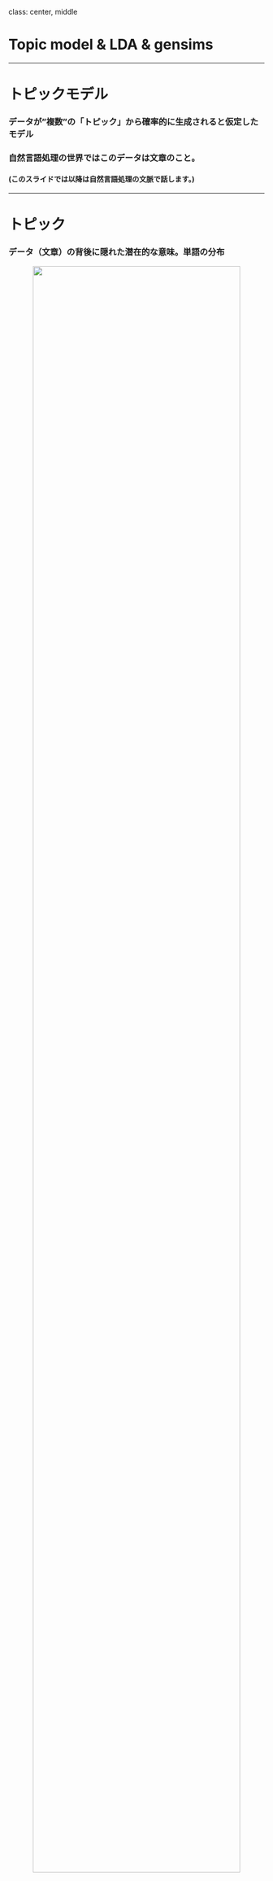 class: center, middle
# Topic model & LDA & gensims

---

# トピックモデル
### データが”複数”の「トピック」から確率的に生成されると仮定したモデル
### 自然言語処理の世界ではこのデータは文章のこと。
#### (このスライドでは以降は自然言語処理の文脈で話します。)



---

# トピック
### データ（文章）の背後に隠れた潜在的な意味。単語の分布  
<center><img src=topic.png width=90%></center>
---

# 文章
<center><img src=doc.png width=83%></center>

---
# LDA その１
## LDAはLatent Dirichlet Allocationの略
## 日本語では「潜在ディリクレ分配法」
### ・文章ごとのトピック分布が「ディリクレ分布」に従う
### ・ベイズ推定を使う
$$Dir_k(\theta|\alpha)=\frac{\Gamma \left(\sum_i^k \alpha_i \right)}{\prod^k_i\Gamma(\alpha_i)}\prod_i^k\theta_i^{\alpha_i - 1}$$

---
# LDA その２
### 文章が従う分布
今まで話したことを数式で表現すると
$$p(D| \alpha, \eta) = \prod_d^M p\left(w_d |\alpha,\eta \right)= \prod_d^M \int \int Dir(\theta_d|\alpha) \left(\prod^{N_d}_n \sum_z^k p(z_d^n|\theta_d)
p\left(w_d^n| z_d^n,\beta \right)p(\beta| \eta) \right)d\theta_d d\beta$$
<center><img src=lda.png width=50%></center>
---

# LDA その３
#### 適切なハイパーパラメータα,ηを求めたい
尤度を最大化だ！
$$p\left(D | \alpha,\eta \right)
= \prod_d^M \int \int Dir_k(\theta_d|\alpha) \left(\prod^{N_d}_n \sum_z p(z_d^n|\theta_d)
p\left(w_d^n| z_d^n,\beta \right)p(\beta| \eta) \right)d\theta_d d\beta
\equiv \int \int p\left(D,\theta, \beta | \alpha,\eta \right)d\theta d\beta$$

このままでは積分計算できないのでｐに近い分布qを求めることを考える
$$p\left(D | \alpha,\eta \right)
=\int \int q\left(\theta,\beta | \gamma, \phi \right)\frac{p\left(D,\theta, \beta | \alpha,\eta \right)}{q(\theta,\beta | \gamma, \phi)}d\theta d\beta$$

まだqも扱いづらいので独立分布に近似する（平均場近似）
$$q(\theta,\beta | \gamma, \phi) = q\left(\theta | \gamma \right)q\left(\beta |\phi \right) \equiv q(\theta)q(\beta)$$

$$\int q(\theta) d\theta = 1, \int q(\beta) d\beta = 1$$

---
# LDA その４
#### 適切なハイパーパラメータα,ηを求めたい
logとると都合がいい（桁落ち防止、単調増加でなめらか凸関数）のでlogとって
$$\log p\left(D,\theta,\beta | \gamma, \phi \right)
= \log \int \int q(\theta)q(\beta)\frac{p\left(D,\theta, \beta |\alpha,\eta \right)}{q(\theta)q(\beta)}d\theta d\beta$$
$$\geq \int \int q(\theta)q(\beta) \log \frac{p\left(D,\theta, \beta | \alpha,\eta \right)}{q(\theta)q(\beta)}d\theta d\beta
\equiv I\left(q(\theta),q(\beta)\right)$$

Iを最大化すするようなq(θ),q(β)を求めたい！

ちなみに、二行目はJensenの不等式を使った。
$$\int f(y(x))p(x) dx \ge f\left( \int y(x)p(x) dx \right)$$


---
# 変分法 その1
### 極値（停留点）の時のパラメータを求める方法

$$I\left(q(\theta),q(\beta)\right) = \int \int L\left(q(\theta),q(\beta)\right) d\theta d\beta$$

停留点ならばδｑを少し動かしてもIの変化は０のはず。
$$\delta I = 0$$

$$\delta I = I\left(q(\theta)+\delta q(\theta)+\delta q(\beta)\right) - I(q(\theta),q(\beta))$$
$$=\int \int[L \left(q(\theta)+\delta q(\theta) +\delta q(\beta) \right) - L(q(\theta),q(\beta))]d \theta d\beta$$
$$=\int\int [L \left(q(\theta) \right) + \frac{\partial L}{\partial q(\theta)}\delta q(\theta) + \frac{\partial L}{\partial q(\beta)}\delta q(\beta) - L\left(q(\theta)\right)] d \theta d \beta$$

---
# 変分法 その２
### 極値（停留点）の時のパラメータを求める方法
$$= \int\int[\frac{\partial L}{\partial q(\theta)}\delta q(\theta) + \frac{\partial L}{\partial q(\beta)}\delta q(\beta)]d\theta d\beta$$
$$=\int(\int\frac{\partial L}{\partial q(\theta)} d\beta)\delta q(\theta)d\theta + \int(\int\frac{\partial L}{\partial q(\beta)} d\theta)\delta q(\beta)d\beta = 0$$

 任意のδq(θ),δq(θ)について成り立つのでそれぞれの項で被積分関数が０しか有り得ない。

δq(θ)方向の変分は

$$\int\frac{\partial L}{\partial q(\theta)} d\beta = 0$$

δq(β)方向の変分は

$$\int\frac{\partial L}{\partial q(\beta)} d\theta = 0$$

---
# LDA その5
#### 適切なハイパーパラメータα,ηを求めたい

$$L = q(\theta)q(\beta) \log \frac{p\left(D,\theta, \beta | \alpha,\eta \right)}{q(\theta)q(\beta)}
=q(\theta)q(\beta)(\log p\left(D,\theta, \beta | \alpha,\eta \right) - \log q(\theta) - \log q(\beta))$$

δq(θ)方向の変分を求める。
$$\int\frac{\partial L}{\partial q(\theta)} d\beta
= \int \left[q(\beta) \left(\log p\left(D,\theta, \beta | \alpha,\eta \right) - \log q(\theta) - \log q(\beta) \right) - q(\theta)q(\beta)\frac{1}{q(\theta)} \right]d\beta=0$$

$$q(\theta) = Ce^{\int q(\beta)\log p\left(D,\theta, \beta | \alpha,\eta \right) d\beta}=Ce^{<\log  p\left(D,\theta, \beta | \alpha,\eta \right)>_{q(\beta)}}(Cは定数)$$

同様にδq(β)方向の変分を求める。
$$q(\beta) = Ce^{<\log  p\left(D,\theta, \beta | \alpha,\eta \right)>_{q(\theta)}}$$

---
# LDA その6
#### 適切なハイパーパラメータα,ηを求めたい

$$q(\theta) = Ce^{<\log  p\left(w,\theta, \beta | \alpha,\eta \right)>_{q(\beta)}}$$

$$q(\beta) = Ce^{<\log  p\left(w,\theta, \beta | \alpha,\eta \right)>_{q(\theta)}}$$

あとは、相互最適化の問題

初期値として適当なα、ηとq（θ)を与えてIを最大にするq(β)を求める。(積分計算が難しかっただけでpは既知なので。)  
そのq(β）からIを最大にするq(θ)、α、ηを求める。  
収束するまで繰り返す  

#### ->最適なα、ηが求まる。  

#### そういうアルゴリズムを組めば良いだけ。



---
# gensim

### トピックモデリングのためのPythonライブラリ
<center><img src=gensim.png width=70%></center>
https://radimrehurek.com/gensim/

---
# gensimでLDA
インストール
```
pip install gensim
```
例：
https://github.com/Tdual/topic_model/blob/master/LDA_gensim.ipynb

---
# matrix factrization的な解釈

$$p\left(w_d |\alpha,\eta \right)
=\int \int Dir_k(\theta_d|\alpha) \left(\prod^{N_d}_n \sum_z^k p(z_d^n|\theta_d)
p\left(w_d^n| z_d^n,\beta \right)p(\beta| \eta) \right)d\theta_d d\beta$$
文章の生成確率の式をよく見ると、θ、ηを与えた時にd番目の文章のn番目の単語の出現確率が含まれる。
$$p(w_d^n|\theta,\eta)
\equiv \sum_z^k p(z_d^n|\theta_d)p\left(w_d^n| z_d^n,\beta \right)
\equiv \sum_i^k \theta_i^d \beta_i^{w}=\Theta B $$

$$(z_d^n \equiv i, p(i|\theta_d) \equiv \theta_i^d, p\left(w_d^n| i,\beta \right) \equiv \beta_i^{w})$$

Θは（M,i）行列,Bは(i,V)行列,（Mは文章数、Vは単語数）
<center><img src=factrization.png width=50%></center>
